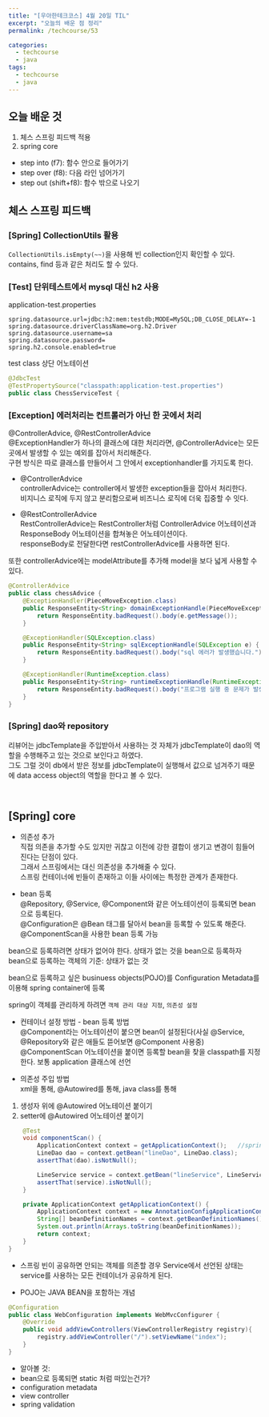 ```yaml
---
title: "[우아한테크코스] 4월 20일 TIL"
excerpt: "오늘의 배운 점 정리"
permalink: /techcourse/53

categories:
  - techcourse
  - java
tags:
  - techcourse  
  - java
---  
```

## 오늘 배운 것  
1. 체스 스프링 피드백 적용  
2. spring core 

- step into (f7): 함수 안으로 들어가기  
- step over (f8): 다음 라인 넘어가기  
- step out (shift+f8): 함수 밖으로 나오기  


## 체스 스프링 피드백  
### [Spring] CollectionUtils 활용  
`CollectionUtils.isEmpty(~~)`을 사용해 빈 collection인지 확인할 수 있다.  
contains, find 등과 같은 처리도 할 수 있다.  

### [Test] 단위테스트에서 mysql 대신 h2 사용  
application-test.properties
```
spring.datasource.url=jdbc:h2:mem:testdb;MODE=MySQL;DB_CLOSE_DELAY=-1
spring.datasource.driverClassName=org.h2.Driver
spring.datasource.username=sa
spring.datasource.password=
spring.h2.console.enabled=true
```  
test class 상단 어노테이션  
```java
@JdbcTest
@TestPropertySource("classpath:application-test.properties")
public class ChessServiceTest {
```  

### [Exception] 에러처리는 컨트롤러가 아닌 한 곳에서 처리  
@ControllerAdvice, @RestControllerAdvice  
@ExceptionHandler가 하나의 클래스에 대한 처리라면, @ControllerAdvice는 모든 곳에서 발생할 수 있는 예외를 잡아서 처리해준다.  
구현 방식은 따로 클래스를 만들어서 그 안에서 exceptionhandler를 가지도록 한다.  

- @ControllerAdvice  
controllerAdvice는 controller에서 발생한 exception들을 잡아서 처리한다.  
비지니스 로직에 두지 않고 분리함으로써 비즈니스 로직에 더욱 집중할 수 잇다.  

- @RestControllerAdvice  
RestControllerAdvice는 RestController처럼 ControllerAdvice 어노테이션과 ResponseBody 어노테이션을 합쳐놓은 어노테이션이다.  
responseBody로 전달한다면 restControllerAdvice를 사용하면 된다.  

또한 controllerAdvice에는 modelAttribute를 추가해 model을 보다 넓게 사용할 수 있다.  
```java
@ControllerAdvice
public class chessAdvice {
    @ExceptionHandler(PieceMoveException.class)
    public ResponseEntity<String> domainExceptionHandle(PieceMoveException e) {
        return ResponseEntity.badRequest().body(e.getMessage());
    }

    @ExceptionHandler(SQLException.class)
    public ResponseEntity<String> sqlExceptionHandle(SQLException e) {
        return ResponseEntity.badRequest().body("sql 에러가 발생했습니다.");
    }

    @ExceptionHandler(RuntimeException.class)
    public ResponseEntity<String> runtimeExceptionHandle(RuntimeException e) {
        return ResponseEntity.badRequest().body("프로그램 실행 중 문제가 발생햇습니다.");
    }
}
```  

### [Spring] dao와 repository  
리뷰어는 jdbcTemplate을 주입받아서 사용하는 것 자체가 jdbcTemplate이 dao의 역할을 수행해주고 있는 것으로 보인다고 하였다.  
그도 그럴 것이 db에서 받은 정보를 jdbcTemplate이 실행해서 값으로 넘겨주기 때문에 data access object의 역할을 한다고 볼 수 있다.  

<br>

## [Spring] core  
- 의존성 추가  
직접 의존을 추가할 수도 있지만 귀찮고 이전에 강한 결합이 생기고 변경이 힘들어진다는 단점이 있다.  
그래서 스프링에서는 대신 의존성을 추가해줄 수 있다.  
스프링 컨테이너에 빈들이 존재하고 이들 사이에는 특정한 관계가 존재한다.  


- bean 등록  
@Repository, @Service, @Component와 같은 어노테이션이 등록되면 bean으로 등록된다.  
@Configuration은 @Bean 태그를 달아서 bean을 등록할 수 있도록 해준다.  
@ComponentScan을 사용한 bean 등록 가능  

bean으로 등록하려면 상태가 없어야 한다. 상태가 없는 것을 bean으로 등록하자  
bean으로 등록하는 객체의 기준: 상태가 없는 것

bean으로 등록하고 싶은 businuess objects(POJO)를 Configuration Metadata를 이용해 spring container에 등록

spring이 객체를 관리하게 하려면 `객체 관리 대상 지정`, `의존성 설정`  

- 컨테이너 설정 방법 - bean 등록 방법  
@Component라는 어노테이션이 붙으면 bean이 설정된다(사실 @Service, @Repository와 같은 애들도 뜯어보면 @Component 사용중)  
@ComponentScan 어노테이션을 붙이면 등록할 bean을 찾을 classpath를 지정한다. 보통 application 클래스에 선언    

- 의존성 주입 방법  
xml을 통해, @Autowired를 통해, java class를 통해  
1. 생성자 위에 @Autowired 어노테이션 붙이기  
2. setter에 @Autowired 어노테이션 붙이기  
 
```java
    @Test
    void componentScan() {
        ApplicationContext context = getApplicationContext();   //spring에서 관리하는 컨테이너가 실존하는 것   
        LineDao dao = context.getBean("lineDao", LineDao.class);
        assertThat(dao).isNotNull();

        LineService service = context.getBean("lineService", LineService.class);
        assertThat(service).isNotNull();
    }

    private ApplicationContext getApplicationContext() {
        ApplicationContext context = new AnnotationConfigApplicationContext(HelloApplication.class); //HelloApplication > @SpringBootApplication 설정을 통해 이미 ComponentScan 설정
        String[] beanDefinitionNames = context.getBeanDefinitionNames();    //context에 들어있는 bean들에 접근
        System.out.println(Arrays.toString(beanDefinitionNames));
        return context;
    }
}
```  

- 스프링 빈이 공유하면 안되는 객체를 의존할 경우
Service에서 선언된 상태는 service를 사용하는 모든 컨테이너가 공유하게 된다.  

- POJO는 JAVA BEAN을 포함하는 개념  

```java
@Configuration
public class WebConfiguration implements WebMvcConfigurer {
    @Override
    public void addViewControllers(ViewControllerRegistry registry){
        registry.addViewController("/").setViewName("index");
    }
}
```  

+ 알아볼 것: 
+ bean으로 등록되면 static 처럼 떠있는건가?
+ configuration metadata
+ view controller  
+ spring validation  